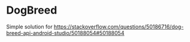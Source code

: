 # DogBreed
Simple solution for https://stackoverflow.com/questions/50186716/dog-breed-api-android-studio/50188054#50188054
